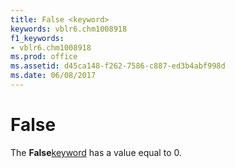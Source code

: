 ```yaml
---
title: False <keyword>
keywords: vblr6.chm1008918
f1_keywords:
- vblr6.chm1008918
ms.prod: office
ms.assetid: d45ca148-f262-7586-c887-ed3b4abf998d
ms.date: 06/08/2017
---
```



# False <keyword>

The  **False**[keyword](vbe-glossary.md) has a value equal to 0.



